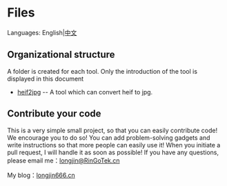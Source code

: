 # Files

Languages: English|[中文](README_Simplified_Chinese.md)

## Organizational structure

A folder is created for each tool. Only the introduction of the tool is displayed in this document

- [heif2jpg](heif2jpg/) -- A tool which can convert heif to jpg.

## Contribute your code

This is a very simple small project, so that you can easily contribute code! We encourage you to do so!
You can add problem-solving gadgets and write instructions so that more people can easily use it!
When you initiate a pull request, I will handle it as soon as possible!
If you have any questions, please email me：longjin@RinGoTek.cn

My blog：[longjin666.cn](https://longjin666.cn)
